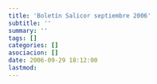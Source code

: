 ```yaml
---
title: 'Boletín Salicor septiembre 2006'
subtitle: ''
summary: ''
tags: []
categories: []
asociacion: []
date: 2006-09-29 18:12:00
lastmod:
---
```


